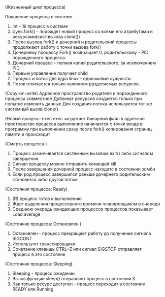  (Жизненный цикл процесса)
 
 Появление процесса в системе 
 1) Int - 1й процесс в системе
 2) функ.fork() - порождет новый процесс со всеми его атрибутами и ресурсами(сист.вызова clone())
 3) После вызова fork() и дочерний и родительский процессы продолжают работу с точки вызова fork()
 4) Дочернему процессу Fork() возвращает 0, родительскому - PID порожденного процесса.
 5) Дочерний процесс - полная копия родительского, за исключением PID. 
 6) Первым управление получает child
 7) Процесс и поток для ядра linux - одинаковые сущности. 
 8) Поток отличается только наличием разделяемых ресурсов. 
 
 (Copy-on-write)
 Адресное пространство родителя и порожденного процесса совместное
 Дубликат ресурсов создается только при попытке изменить данные
 Для создания потока используется тот же системный вызов clone()
 
 (Новый процесс: exec
 exec загружает бинарный файл в адресное пространство процесса 
 выполнение начинается с точки входа в программу 
 при выполнении сразу после fork() копирования страниц памяти и происходит
 
 (Смерть процесса )
 1) Процесс заканчивается системным вызовом exit() либо сигналом завершения
 2) Сигнал процессу можно отправить командой kill 
 3) После завершения дочерний процесс находитс в состоянии зомби
 4) Если род.процесс завершился раньше дочернего родительским становится либо другой потом
 
 (Состояния процесса: Ready) 
 1) (R) процесс готов к выполнению 
 2) Ждет выделения процессорного времени планировщиком в очереди 
 3) Среднюю очередь ожидающих процессор процессов показывает Load average
 
 (Состояние процесса: Остановлен )
 1) Остановлен - процесс прекращает работу до получение сигнала SIGCONT
 2) Используют транссировщики 
 3) Сочетание клавишь CTRL+Z или сигнал SIGSTOP отправляет процесс в это состояние 
 
 (Состояние процесса: Sleeping) 
 1) Sleeping - процесс ожидании
 2) Вызов функции sleep() отправляет процесс в состоянии S 
 3) Как только ресурс доступен - процесс переходит в состояние READY или Running 
